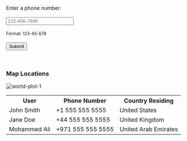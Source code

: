 <html>
<body>

<form action="/action_page.php">
  <label for="phone">Enter a phone number:</label><br><br>
  <input type="tel" id="phone" name="phone" placeholder="123-456-7890" pattern="[0-9]{3}-[0-9]{3}-[0-9]{4}" required><br><br>
  <small>Format: 123-45-678</small><br><br>
  <input type="submit"><br>
</form>
<br>

</body>
</html>


### Map Locations
![world-plot-1](https://user-images.githubusercontent.com/51098969/214779459-b4764892-c98f-4f86-bb8c-2b3c76724073.png)
<br>
<table>
  <tr>
    <th>User</th>
    <th>Phone Number</th>
    <th>Country Residing</th>
  </tr>
  <tr>
    <td>John Smith</td>
    <td>+1 555 555 5555</td>
    <td>United States</td>
  </tr>
  <tr>
    <td>Jane Doe</td>
    <td>+44 555 555 5555</td>
    <td>United Kingdom</td>
  </tr>
  <tr>
    <td>Mohammed Ali</td>
    <td>+971 555 555 5555</td>
    <td>United Arab Emirates</td>
  </tr>
</table>
